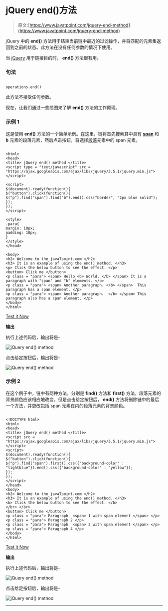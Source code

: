 # jQuery end()方法

> 原文:[https://www.javatpoint.com/jquery-end-method](https://www.javatpoint.com/jquery-end-method)

jQuery 中的 **end()** 方法用于结束当前链中最近的过滤操作，并将匹配的元素集返回到之前的状态。此方法在没有任何参数的情况下使用。

当 [jQuery](https://www.javatpoint.com/jquery-tutorial) 用于链接目的时， **end()** 方法很有用。

### 句法

```

operations.end() 

```

此方法不接受任何参数。

现在，让我们通过一些插图来了解 **end()** 方法的工作原理。

### 示例 1

这是使用 **end()** 方法的一个简单示例。在这里，链将首先搜索其中具有 [**span**](https://www.javatpoint.com/html-span-tag) 和 **b** 元素的段落元素，然后点击按钮，将选择[段落](https://www.javatpoint.com/html-paragraph)元素中的 span 元素。

```

<html>
<head>
<title> jQuery end() method </title>
<script type = "text/javascript" src = "https://ajax.googleapis.com/ajax/libs/jquery/3.5.1/jquery.min.js">
</script>

<script>
$(document).ready(function(){
$("button").click(function(){
$("p").find("span").find("b").end().css("border", "2px blue solid");
});
});
</script>

<style>
.para{
margin: 10px;
padding: 10px;
}
</style>
</head>

<body>
<h2> Welcome to the javaTpoint.com </h2>
<h3> It is an example of using the end() method. </h3>
<p> Click the below button to see the effect. </p>
<button> Click me </button>
<p class = "para"> <span> Hello <b> World. </b> </span> It is a paragraph with "span" and "b" elements. </p>
<p class = "para"> <span> Another paragraph. </b> </span>  This paragraph has a span element. </p>
<p class = "para"> <span> Another paragraph.  </b> </span> This paragraph also has a span element. </p>
</body>
</html>

```

[Test it Now](https://www.javatpoint.com/oprweb/test.jsp?filename=jquery-end-method1)

**输出**

执行上述代码后，输出将是-

![jQuery end() method](../Images/ff79059fea9563c68e21a0141f852128.png)

点击给定按钮后，输出将是-

![jQuery end() method](../Images/8dcfcb414a02cf7531be852432a0d0f9.png)

### 示例 2

在这个例子中，链中有两种方法，分别是 **find()** 方法和 **first()** 方法，段落元素的背景颜色应该相应地改变。但是点击给定按钮后， **end()** 方法将删除链中的最后一个方法，并更改包括 span 元素在内的段落元素的背景颜色。

```

<!DOCTYPE html>
<html>
<head>
<title> jQuery end() method </title>
<script src = "https://ajax.googleapis.com/ajax/libs/jquery/3.5.1/jquery.min.js"> </script>
<script>
$(document).ready(function(){
$("button").click(function(){
$("p").find("span").first().css({"background-color" : "lightblue"}).end().css({"background-color" : "yellow"});
});
});
</script>
</head>
<body>
<h2> Welcome to the javaTpoint.com </h2>
<h3> It is an example of using the end() method. </h3>
<b> Click the below button to see the effect. </b>
</br> </br>
<button> Click me </button>
<p class = "para"> Paragraph  <span> 1 with span element </span> </p>
<p class = "para"> Paragraph 2 </p>
<p class = "para"> Paragraph  <span> 3 with span element </span> </p>
<p class = "para"> Paragraph 4 </p>
</body>
</html>

```

[Test it Now](https://www.javatpoint.com/oprweb/test.jsp?filename=jquery-end-method2)

**输出**

执行上述代码后，输出将是-

![jQuery end() method](../Images/1f665e0de3b9c385380f77fa6874bde6.png)

点击给定按钮后，输出将是-

![jQuery end() method](../Images/0037f16ca19965a750dc7e39203d84f3.png)

* * *